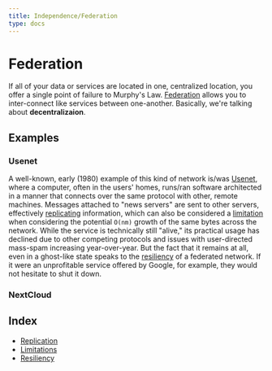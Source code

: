```yaml
---
title: Independence/Federation
type: docs
---
```


# Federation

If all of your data or services are located in one, centralized location, you offer a single point of failure to Murphy's Law. [Federation](https://en.wikipedia.org/wiki/Federation_\(information_technology\)) allows you to inter-connect like services between one-another. Basically, we're talking about __decentralizaion__.

## Examples

### Usenet

A well-known, early (1980) example of this kind of network is/was [Usenet](https://en.wikipedia.org/wiki/Usenet), where a computer, often in the users' homes, runs/ran software architected in a manner that connects over the same protocol with other, remote machines. Messages attached to "news servers" are sent to other servers, effectively [replicating](Replication.md) information, which can also be considered a [limitation](Limitations.md) when considering the potential `O(nm)` growth of the same bytes across the network. While the service is technically still "alive," its practical usage has declined due to other competing protocols and issues with user-directed mass-spam increasing year-over-year. But the fact that it remains at all, even in a ghost-like state speaks to the [resiliency](Resiliency.md) of a federated network. If it were an unprofitable service offered by Google, for example, they would not hesitate to shut it down.

### NextCloud

## Index

- [Replication](Replication.md)
- [Limitations](Limitations.md)
- [Resiliency](Resiliency.md)
